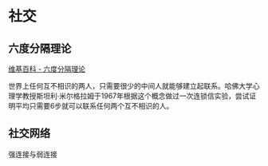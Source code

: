 # 社交

## 六度分隔理论

[维基百科 - 六度分隔理论](https://zh.wikipedia.org/zh-hans/%E5%85%AD%E5%BA%A6%E5%88%86%E9%9A%94%E7%90%86%E8%AE%BA)

世界上任何互不相识的两人，只需要很少的中间人就能够建立起联系。哈佛大学心理学教授斯坦利·米尔格拉姆于1967年根据这个概念做过一次连锁信实验，尝试证明平均只需要6步就可以联系任何两个互不相识的人。

## 社交网络

强连接与弱连接
